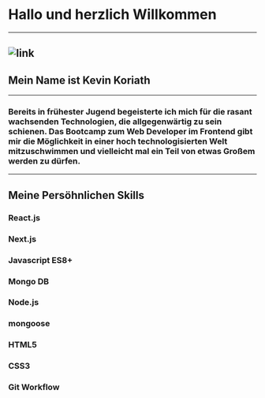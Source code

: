 #    **Hallo und herzlich Willkommen**
---
![link](https://miro.medium.com/v2/resize:fit:720/1*i8-u-V8LTTbQwTeUwLI_BQ.gif)
---
##     **Mein Name ist Kevin Koriath** 
---
###   **Bereits in frühester Jugend begeisterte ich mich für die rasant wachsenden Technologien, die allgegenwärtig zu sein schienen. Das Bootcamp zum Web Developer im Frontend gibt mir die Möglichkeit in einer hoch technologisierten Welt mitzuschwimmen und vielleicht mal ein Teil von etwas Großem werden zu dürfen.**
---
## **Meine Persöhnlichen Skills**

### React.js                          
### Next.js
### Javascript ES8+                   
### Mongo DB
### Node.js                           
### mongoose
### HTML5                             
### CSS3
### Git Workflow



